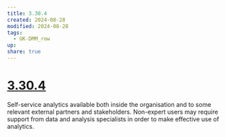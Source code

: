 ```yaml
---
title: 3.30.4
created: 2024-08-28
modified: 2024-08-28
tags:
  - UK-DMM_row
up: 
share: true
---
```

# [3.30.4](3.30.4.md)

Self-service analytics available both inside the organisation and to some relevant external partners and stakeholders. Non-expert users may require support from data and analysis specialists in order to make effective use of analytics.
